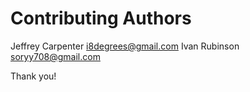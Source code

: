 # Contributing Authors #

Jeffrey Carpenter <i8degrees@gmail.com>
Ivan Rubinson <soryy708@gmail.com>

Thank you!
